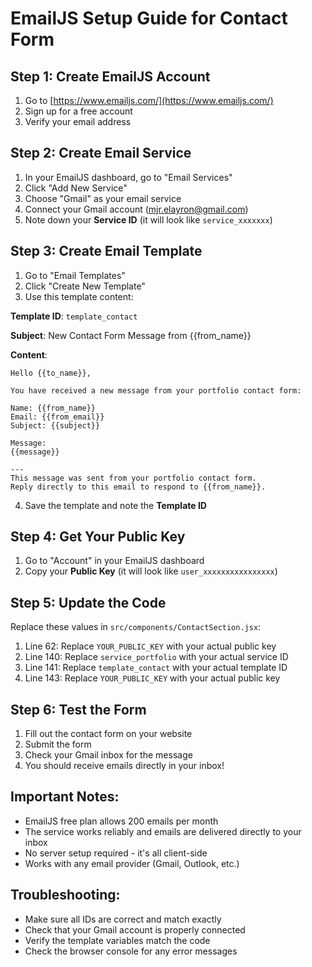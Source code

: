 # EmailJS Setup Guide for Contact Form

## Step 1: Create EmailJS Account
1. Go to [https://www.emailjs.com/](https://www.emailjs.com/)
2. Sign up for a free account
3. Verify your email address

## Step 2: Create Email Service
1. In your EmailJS dashboard, go to "Email Services"
2. Click "Add New Service"
3. Choose "Gmail" as your email service
4. Connect your Gmail account (mjr.elayron@gmail.com)
5. Note down your **Service ID** (it will look like `service_xxxxxxx`)

## Step 3: Create Email Template
1. Go to "Email Templates"
2. Click "Create New Template"
3. Use this template content:

**Template ID**: `template_contact`

**Subject**: New Contact Form Message from {{from_name}}

**Content**:
```
Hello {{to_name}},

You have received a new message from your portfolio contact form:

Name: {{from_name}}
Email: {{from_email}}
Subject: {{subject}}

Message:
{{message}}

---
This message was sent from your portfolio contact form.
Reply directly to this email to respond to {{from_name}}.
```

4. Save the template and note the **Template ID**

## Step 4: Get Your Public Key
1. Go to "Account" in your EmailJS dashboard
2. Copy your **Public Key** (it will look like `user_xxxxxxxxxxxxxxxx`)

## Step 5: Update the Code
Replace these values in `src/components/ContactSection.jsx`:

1. Line 62: Replace `YOUR_PUBLIC_KEY` with your actual public key
2. Line 140: Replace `service_portfolio` with your actual service ID
3. Line 141: Replace `template_contact` with your actual template ID
4. Line 143: Replace `YOUR_PUBLIC_KEY` with your actual public key

## Step 6: Test the Form
1. Fill out the contact form on your website
2. Submit the form
3. Check your Gmail inbox for the message
4. You should receive emails directly in your inbox!

## Important Notes:
- EmailJS free plan allows 200 emails per month
- The service works reliably and emails are delivered directly to your inbox
- No server setup required - it's all client-side
- Works with any email provider (Gmail, Outlook, etc.)

## Troubleshooting:
- Make sure all IDs are correct and match exactly
- Check that your Gmail account is properly connected
- Verify the template variables match the code
- Check the browser console for any error messages
